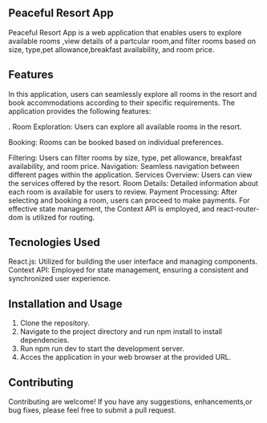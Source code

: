 
## Peaceful Resort App
Peaceful Resort App is a web application that enables users to explore
available rooms ,view details of a partcular room,and filter rooms based on size, type,pet allowance,breakfast availability, and room price.
## Features


In this application, users can seamlessly explore all rooms in the resort and book accommodations according to their specific requirements. The application provides the following features:

. Room Exploration: Users can explore all available rooms in the resort.

Booking: Rooms can be booked based on individual preferences.

Filtering: Users can filter rooms by size, type, pet allowance, breakfast availability, and room price.
Navigation: Seamless navigation between different pages within the application.
Services Overview: Users can view the services offered by the resort.
Room Details: Detailed information about each room is available for users to review.
Payment Processing: After selecting and booking a room, users can proceed to make payments.
For effective state management, the Context API is employed, and react-router-dom is utilized for routing.


## Tecnologies Used
React.js: Utilized for building the user interface and managing components.
Context API: Employed for state management, ensuring a consistent and synchronized user experience.

## Installation and Usage

1. Clone the repository.
2. Navigate to the project directory and run npm install to install dependencies.
3. Run npm run dev to start the development server.
4. Acces the application in your web browser at the provided URL.

## Contributing
 Contributing are welcome! If you have any suggestions, enhancements,or bug fixes, please feel free to submit a pull request.









